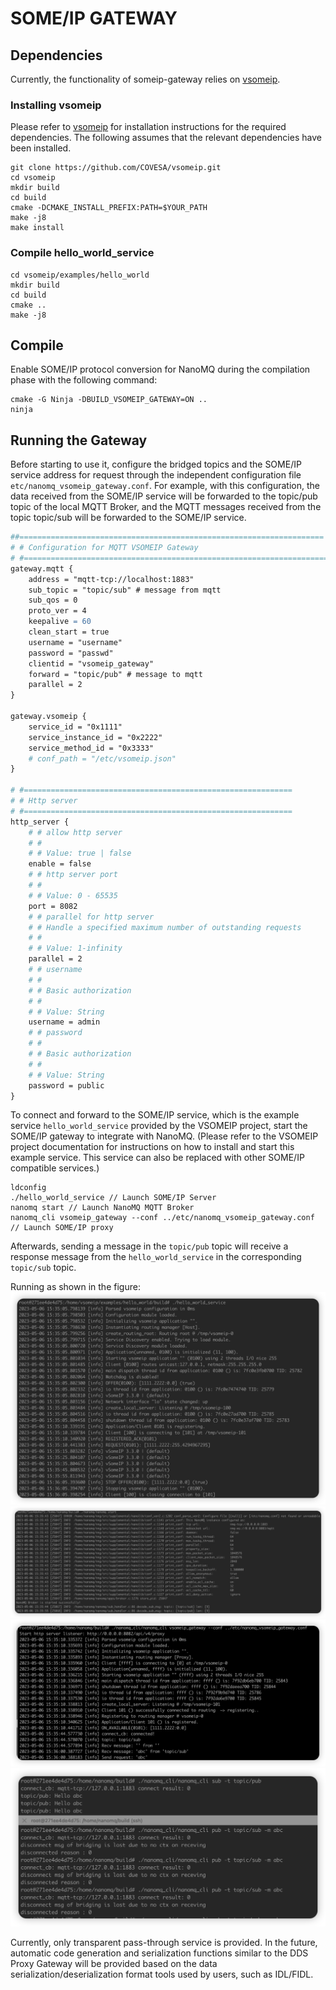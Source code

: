 # SOME/IP GATEWAY

## Dependencies

Currently, the functionality of someip-gateway relies on [vsomeip](https://github.com/COVESA/vsomeip).

### Installing vsomeip

Please refer to [vsomeip](https://github.com/COVESA/vsomeip) for installation instructions for the required dependencies. The following assumes that the relevant dependencies have been installed.

```shell
git clone https://github.com/COVESA/vsomeip.git
cd vsomeip
mkdir build
cd build
cmake -DCMAKE_INSTALL_PREFIX:PATH=$YOUR_PATH
make -j8
make install
```

### Compile hello_world_service

```shell
cd vsomeip/examples/hello_world
mkdir build
cd build
cmake ..
make -j8
```

## Compile

Enable SOME/IP protocol conversion for NanoMQ during the compilation phase with the following command:

```shell
cmake -G Ninja -DBUILD_VSOMEIP_GATEWAY=ON ..
ninja
```

## Running the Gateway

Before starting to use it, configure the bridged topics and the SOME/IP service address for request through the independent configuration file `etc/nanomq_vsomeip_gateway.conf`. For example, with this configuration, the data received from the SOME/IP service will be forwarded to the topic/pub topic of the local MQTT Broker, and the MQTT messages received from the topic topic/sub will be forwarded to the SOME/IP service.

```apache
##====================================================================
# # Configuration for MQTT VSOMEIP Gateway
# #====================================================================
gateway.mqtt {
    address = "mqtt-tcp://localhost:1883"
    sub_topic = "topic/sub" # message from mqtt
    sub_qos = 0
    proto_ver = 4
    keepalive = 60
    clean_start = true
    username = "username"
    password = "passwd"
    clientid = "vsomeip_gateway"
    forward = "topic/pub" # message to mqtt
    parallel = 2
}

gateway.vsomeip {
    service_id = "0x1111"
    service_instance_id = "0x2222"
    service_method_id = "0x3333"
    # conf_path = "/etc/vsomeip.json"
}

# #============================================================
# # Http server
# #============================================================
http_server {
    # # allow http server
    # #
    # # Value: true | false
    enable = false
    # # http server port
    # #
    # # Value: 0 - 65535
    port = 8082
    # # parallel for http server
    # # Handle a specified maximum number of outstanding requests
    # #
    # # Value: 1-infinity
    parallel = 2
    # # username
    # #
    # # Basic authorization
    # #
    # # Value: String
    username = admin
    # # password
    # #
    # # Basic authorization
    # #
    # # Value: String
    password = public
}
```

To connect and forward to the SOME/IP service, which is the example service `hello_world_service` provided by the VSOMEIP project, start the SOME/IP gateway to integrate with NanoMQ. (Please refer to the VSOMEIP project documentation for instructions on how to install and start this example service. This service can also be replaced with other SOME/IP compatible services.)

```shell
ldconfig
./hello_world_service // Launch SOME/IP Server
nanomq start // Launch NanoMQ MQTT Broker
nanomq_cli vsomeip_gateway --conf ../etc/nanomq_vsomeip_gateway.conf // Launch SOME/IP proxy
```

Afterwards, sending a message in the `topic/pub` topic will receive a response message from the `hello_world_service` in the corresponding `topic/sub` topic.

Running as shown in the figure: ![img](./assets/hello_service.png) ![img](./assets/nanomq_someip_gateway.png) ![img](./assets/someip_gateway.png) ![img](./assets/pub_sub.png)

Currently, only transparent pass-through service is provided. In the future, automatic code generation and serialization functions similar to the DDS Proxy Gateway will be provided based on the data serialization/deserialization format tools used by users, such as IDL/FIDL.
